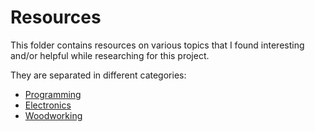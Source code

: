 # Resources

This folder contains resources on various topics that I found interesting
and/or helpful while researching for this project.

They are separated in different categories:

- [Programming](./programming.md)
- [Electronics](./electronics.md)
- [Woodworking](./woodworking.md)
